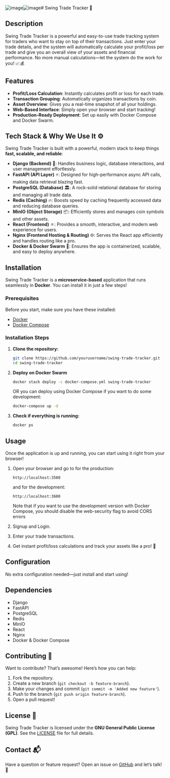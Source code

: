 ![image](https://github.com/user-attachments/assets/66743f78-3385-4c85-a31e-9cd90d338a98)![image](https://github.com/user-attachments/assets/0e731d6d-b95a-47aa-b745-2a16bd00dfb5)# Swing Trade Tracker 🚀

## Description
Swing Trade Tracker is a powerful and easy-to-use trade tracking system for traders who want to stay on top of their transactions. Just enter your trade details, and the system will automatically calculate your profit/loss per trade and give you an overall view of your assets and financial performance. No more manual calculations—let the system do the work for you! 📈💰

## Features
- **Profit/Loss Calculation**: Instantly calculates profit or loss for each trade.
- **Transaction Grouping**: Automatically organizes transactions by coin.
- **Asset Overview**: Gives you a real-time snapshot of all your holdings.
- **Web-Based Interface**: Simply open your browser and start tracking!
- **Production-Ready Deployment**: Set up easily with Docker Compose and Docker Swarm.

## Tech Stack & Why We Use It ⚙️
Swing Trade Tracker is built with a powerful, modern stack to keep things **fast, scalable, and reliable**:

- **Django (Backend)** 🐍: Handles business logic, database interactions, and user management effortlessly.
- **FastAPI (API Layer)** ⚡: Designed for high-performance async API calls, making data retrieval blazing fast.
- **PostgreSQL (Database)** 🏛️: A rock-solid relational database for storing and managing all trade data.
- **Redis (Caching)** 🔥: Boosts speed by caching frequently accessed data and reducing database queries.
- **MinIO (Object Storage)** 📦: Efficiently stores and manages coin symbols and other assets.
- **React (Frontend)** ⚛️: Provides a smooth, interactive, and modern web experience for users.
- **Nginx (Frontend Hosting & Routing)** 🌐: Serves the React app efficiently and handles routing like a pro.
- **Docker & Docker Swarm** 🐳: Ensures the app is containerized, scalable, and easy to deploy anywhere.

## Installation
Swing Trade Tracker is a **microservice-based** application that runs seamlessly in **Docker**. You can install it in just a few steps!

### Prerequisites
Before you start, make sure you have these installed:
- [Docker](https://docs.docker.com/get-docker/)
- [Docker Compose](https://docs.docker.com/compose/install/)

### Installation Steps
1. **Clone the repository:**
   ```sh
   git clone https://github.com/yourusername/swing-trade-tracker.git
   cd swing-trade-tracker
   ```
2. **Deploy on Docker Swarm**
   ```sh
   docker stack deploy -c docker-compose.yml swing-trade-tracker
   ```
   OR you can deploy using Docker Compose if you want to do some development:
   ```sh
   docker-compose up -d
   ```
3. **Check if everything is running:**
   ```sh
   docker ps
   ```

## Usage
Once the application is up and running, you can start using it right from your browser!

1. Open your browser and go to for the production:
   ```
   http://localhost:3500
   ```
   and for the development: 
   ```
   http://localhost:3600
   ```
   Note that if you want to use the development version with Docker Compose, you should disable the web-security flag to avoid CORS errors
   
3. Signup and Login.
4. Enter your trade transactions.
5. Get instant profit/loss calculations and track your assets like a pro! 🚀

## Configuration
No extra configuration needed—just install and start using!

## Dependencies
- Django
- FastAPI
- PostgreSQL
- Redis
- MinIO
- React
- Nginx
- Docker & Docker Compose

## Contributing 🤝
Want to contribute? That’s awesome! Here’s how you can help:
1. Fork the repository.
2. Create a new branch (`git checkout -b feature-branch`).
3. Make your changes and commit (`git commit -m 'Added new feature'`).
4. Push to the branch (`git push origin feature-branch`).
5. Open a pull request!

## License 📜
Swing Trade Tracker is licensed under the **GNU General Public License (GPL)**. See the [LICENSE](LICENSE) file for full details.

## Contact 📬
Have a question or feature request? Open an issue on [GitHub](https://github.com/yourusername/swing-trade-tracker/issues) and let’s talk! 🚀
